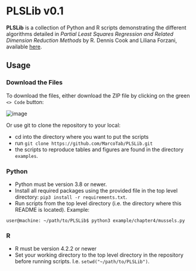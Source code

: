 # PLSLib v0.1

**PLSLib** is a collection of Python and R scripts demonstrating the different algorithms detailed in *Partial Least Squares Regression and Related Dimension Reduction Methods* by R. Dennis Cook and Liliana Forzani, available [here](https://lforzani.github.io/PLSR-book/).

## Usage

### Download the Files
To download the files, either download the ZIP file by clicking on the green `<> Code` button: 

![image](https://github.com/MarcoTab/PLSLib/assets/64563061/0f69178c-fd4c-4c31-b42d-cd411ed09788)

Or use git to clone the repository to your local: 
- cd into the directory where you want to put the scripts
- run `git clone https://github.com/MarcoTab/PLSLib.git`
- the scripts to reproduce tables and figures are found in the directory `examples`.


### Python
* Python must be version 3.8 or newer.
* Install all required packages using the provided file in the top level directory: `pip3 install -r requirements.txt`.
* Run scripts from the top level directory (i.e. the directory where this README is located). 
Example:

```user@machine: ~/path/to/PLSLib$ python3 example/chapter4/mussels.py```

### R
* R must be version 4.2.2 or newer
* Set your working directory to the top level directory in the repository before running scripts. I.e. `setwd("~/path/to/PLSLib")`.
